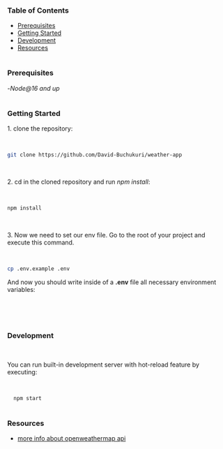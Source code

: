 ### Table of Contents

- [Prerequisites](#prerequisites)
- [Getting Started](#getting-started)
- [Development](#development)
- [Resources](#resources)

#

### Prerequisites

-_Node@16 and up_

#

### Getting Started

1\. clone the repository:

<br>

```sh
git clone https://github.com/David-Buchukuri/weather-app
```

<br>

2\. cd in the cloned repository and run _npm install_:

<br>

```sh
npm install
```

<br>

3\. Now we need to set our env file. Go to the root of your project and execute this command.

<br>

```sh
cp .env.example .env
```

And now you should write inside of a **.env** file all necessary environment variables:

<br>

<br>

#

### Development

<br>

You can run built-in development server with hot-reload feature by executing:

<br>

```sh
  npm start
```

#

### Resources

- [more info about openweathermap api](https://openweathermap.org/api)
